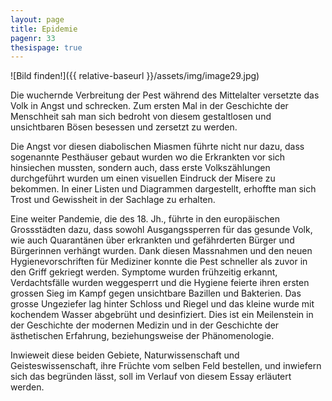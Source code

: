 ```yaml
---
layout: page
title: Epidemie
pagenr: 33
thesispage: true
---
```

![Bild finden!]({{ relative-baseurl }}/assets/img/image29.jpg)

Die wuchernde Verbreitung der Pest während des Mittelalter versetzte das Volk in Angst und schrecken. Zum ersten Mal in der Geschichte der Menschheit sah man sich bedroht von diesem gestaltlosen und unsichtbaren Bösen besessen und zersetzt zu werden.

Die Angst vor diesen diabolischen Miasmen führte nicht nur dazu, dass sogenannte Pesthäuser gebaut wurden wo die Erkrankten vor sich hinsiechen mussten, sondern auch, dass erste Volkszählungen durchgeführt wurden um einen visuellen Eindruck der Misere zu bekommen. In einer Listen und Diagrammen dargestellt, erhoffte man sich Trost und Gewissheit in der Sachlage zu erhalten.

Eine weiter Pandemie, die des 18. Jh., führte in den europäischen Grossstädten dazu, dass sowohl Ausgangssperren für das gesunde Volk, wie auch Quarantänen über erkrankten und gefährderten Bürger und Bürgerinnen verhängt wurden. Dank diesen Massnahmen und den neuen Hygienevorschriften für Mediziner konnte die Pest schneller als zuvor in den Griff gekriegt werden. Symptome wurden frühzeitig erkannt, Verdachtsfälle wurden weggesperrt und die Hygiene feierte ihren ersten grossen Sieg im Kampf gegen unsichtbare Bazillen und Bakterien. Das grosse Ungeziefer lag hinter Schloss und Riegel und das kleine wurde mit kochendem Wasser abgebrüht und desinfiziert. Dies ist ein Meilenstein in der Geschichte der modernen Medizin und in der Geschichte der ästhetischen Erfahrung, beziehungsweise der Phänomenologie.

Inwieweit diese beiden Gebiete, Naturwissenschaft und Geisteswissenschaft, ihre Früchte vom selben Feld bestellen, und inwiefern sich das begründen lässt, soll im Verlauf von diesem Essay erläutert werden.
